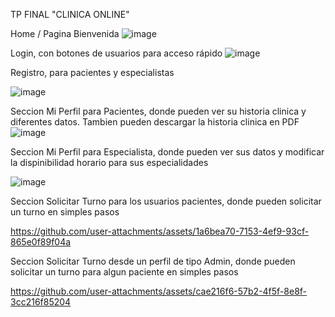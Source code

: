 TP FINAL "CLINICA ONLINE"

Home / Pagina Bienvenida
![image](https://github.com/user-attachments/assets/0c1e57f9-a733-45b9-9829-6b72dcd5728b)


Login, con botones de usuarios para acceso rápido
![image](https://github.com/user-attachments/assets/7df62571-0118-4af3-98e1-f427111bdd93)

Registro, para pacientes y especialistas

![image](https://github.com/user-attachments/assets/24da917e-d1ee-4dc2-bf67-ee49c04ae536)

Seccion Mi Perfil para Pacientes, donde pueden ver su historia clinica y diferentes datos. Tambien pueden descargar la historia clinica en PDF
![image](https://github.com/user-attachments/assets/79cf2544-d5bc-4147-b2df-61d7ec1003c5)

Seccion Mi Perfil para Especialista, donde pueden ver sus datos y modificar la dispinibilidad horario para sus especialidades

![image](https://github.com/user-attachments/assets/79cacf31-9210-47bf-9f9b-c41d3dbe7eec)


Seccion Solicitar Turno para los usuarios pacientes, donde pueden solicitar un turno en simples pasos


https://github.com/user-attachments/assets/1a6bea70-7153-4ef9-93cf-865e0f89f04a



Seccion Solicitar Turno desde un perfil de tipo Admin, donde pueden solicitar un turno para algun paciente en simples pasos


https://github.com/user-attachments/assets/cae216f6-57b2-4f5f-8e8f-3cc216f85204

